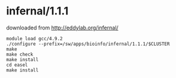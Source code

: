 infernal/1.1.1
==============

downloaded from http://eddylab.org/infernal/


    module load gcc/4.9.2
    ./configure --prefix=/sw/apps/bioinfo/infernal/1.1.1/$CLUSTER
    make
    make check
    make install
    cd easel
    make install
